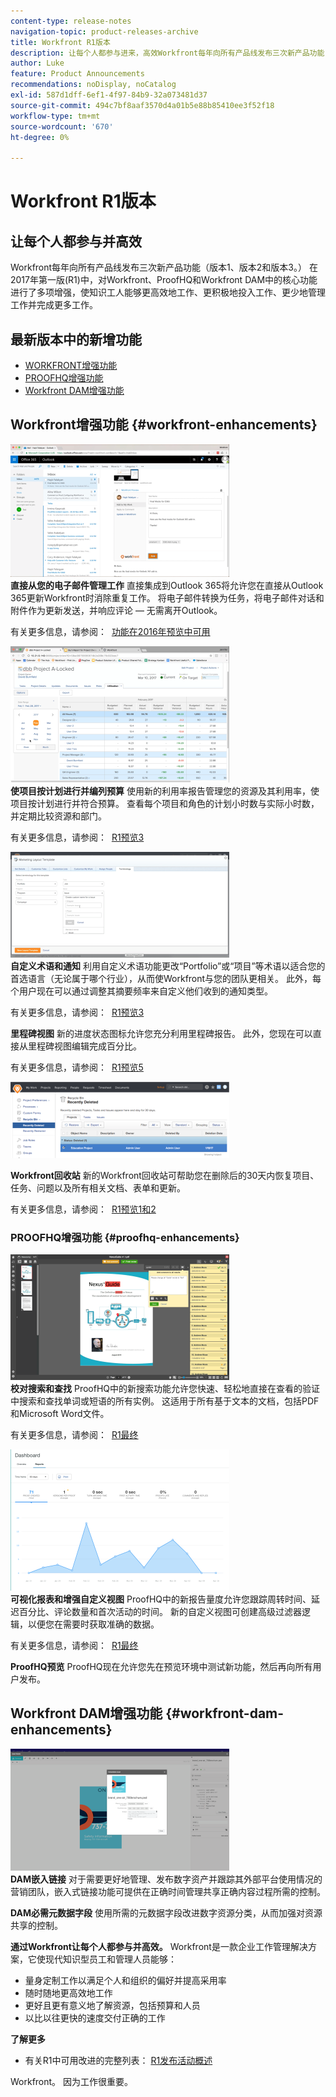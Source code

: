 ```yaml
---
content-type: release-notes
navigation-topic: product-releases-archive
title: Workfront R1版本
description: 让每个人都参与进来，高效Workfront每年向所有产品线发布三次新产品功能（版本1、版本2和版本3。） 在2017年第一版(R1)中，对Workfront、ProofHQ和Workfront DAM中的核心功能进行了多项增强，使知识工人能够更高效地工作、更积极地投入工作、更少地管理工作并完成更多工作。
author: Luke
feature: Product Announcements
recommendations: noDisplay, noCatalog
exl-id: 587d1dff-6ef1-4f97-84b9-32a073481d37
source-git-commit: 494c7bf8aaf3570d4a01b5e88b85410ee3f52f18
workflow-type: tm+mt
source-wordcount: '670'
ht-degree: 0%

---
```


# Workfront R1版本

## 让每个人都参与并高效

Workfront每年向所有产品线发布三次新产品功能（版本1、版本2和版本3。） 在2017年第一版(R1)中，对Workfront、ProofHQ和Workfront DAM中的核心功能进行了多项增强，使知识工人能够更高效地工作、更积极地投入工作、更少地管理工作并完成更多工作。

## 最新版本中的新增功能

* [WORKFRONT增强功能](#workfront-enhancements)
* [PROOFHQ增强功能](#proofhq-enhancements)
* [Workfront DAM增强功能](#workfront-dam-enhancements)

## Workfront增强功能 {#workfront-enhancements}

![Outlook_365_Integration_1.png](assets/outlook-365-integration-1-350x212.png)\
**直接从您的电子邮件管理工作**
直接集成到Outlook 365将允许您在直接从Outlook 365更新Workfront时消除重复工作。 将电子邮件转换为任务，将电子邮件对话和附件作为更新发送，并响应评论 — 无需离开Outlook。

有关更多信息，请参阅：  [功能在2016年预览中可用](../../../../product-announcements/product-releases/quarterly-release-archive/r1-release-activity/available-in-preview-in-2016.md)

![通过电子邮件管理工作](assets/mceclip0-350x218.png)\
**使项目按计划进行并编列预算**
使用新的利用率报告管理您的资源及其利用率，使项目按计划进行并符合预算。 查看每个项目和角色的计划小时数与实际小时数，并定期比较资源和部门。

有关更多信息，请参阅：  [R1预览3](../../../../product-announcements/product-releases/quarterly-release-archive/r1-release-activity/r1-preview-3.md)

![使项目按计划进行](assets/mceclip1-350x169.png)\
**自定义术语和通知**
利用自定义术语功能更改“Portfolio”或“项目”等术语以适合您的首选语言（无论属于哪个行业），从而使Workfront与您的团队更相关。 此外，每个用户现在可以通过调整其摘要频率来自定义他们收到的通知类型。

有关更多信息，请参阅：  [R1预览3](../../../../product-announcements/product-releases/quarterly-release-archive/r1-release-activity/r1-preview-3.md)

**里程碑视图**
新的进度状态图标允许您充分利用里程碑报告。 此外，您现在可以直接从里程碑视图编辑完成百分比。

有关更多信息，请参阅：  [R1预览5](../../../../product-announcements/product-releases/quarterly-release-archive/r1-release-activity/r1-preview-5.md)

![里程碑视图](assets/mceclip3-350x122.png)

**Workfront回收站**
新的Workfront回收站可帮助您在删除后的30天内恢复项目、任务、问题以及所有相关文档、表单和更新。

有关更多信息，请参阅：  [R1预览1和2](../../../../product-announcements/product-releases/quarterly-release-archive/r1-release-activity/r1-peview-1-and-2.md)

### PROOFHQ增强功能 {#proofhq-enhancements}

![ProofHQ增强功能](assets/mceclip4-350x201.png)\
**校对搜索和查找**
ProofHQ中的新搜索功能允许您快速、轻松地直接在查看的验证中搜索和查找单词或短语的所有实例。 这适用于所有基于文本的文档，包括PDF和Microsoft Word文件。

有关更多信息，请参阅：  [R1最终](../../../../product-announcements/product-releases/quarterly-release-archive/r1-release-activity/r1-final.md)

![校对搜索和查找](assets/mceclip5-350x226.png)\
**可视化报表和增强自定义视图**
ProofHQ中的新报告量度允许您跟踪周转时间、延迟百分比、评论数量和首次活动的时间。 新的自定义视图可创建高级过滤器逻辑，以便您在需要时获取准确的数据。

有关更多信息，请参阅：  [R1最终](../../../../product-announcements/product-releases/quarterly-release-archive/r1-release-activity/r1-final.md)

**ProofHQ预览**
ProofHQ现在允许您先在预览环境中测试新功能，然后再向所有用户发布。

## Workfront DAM增强功能 {#workfront-dam-enhancements}

![Workfront DAM增强功能](assets/mceclip6-350x195.png)\
**DAM嵌入链接**
对于需要更好地管理、发布数字资产并跟踪其外部平台使用情况的营销团队，嵌入式链接功能可提供在正确时间管理共享正确内容过程所需的控制。

**DAM必需元数据字段**
使用所需的元数据字段改进数字资源分类，从而加强对资源共享的控制。

**通过Workfront让每个人都参与并高效。**
Workfront是一款企业工作管理解决方案，它使现代知识型员工和管理人员能够：

* 量身定制工作以满足个人和组织的偏好并提高采用率
* 随时随地更高效地工作
* 更好且更有意义地了解资源，包括预算和人员
* 以比以往更快的速度交付正确的工作

**了解更多**

* 有关R1中可用改进的完整列表： [R1发布活动概述](../../../../product-announcements/product-releases/quarterly-release-archive/r1-release-activity/r1-release-activity-overview.md)

Workfront。 因为工作很重要。
